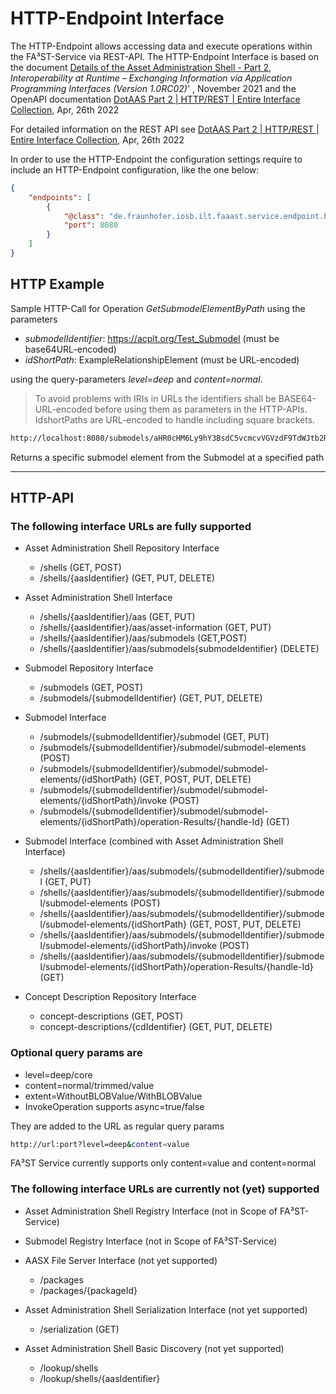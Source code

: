 # HTTP-Endpoint Interface

The HTTP-Endpoint allows accessing data and execute operations within the FA³ST-Service via REST-API.
The HTTP-Endpoint Interface is based on the document [Details of the Asset Administration Shell - Part 2](https://www.plattform-i40.de/IP/Redaktion/EN/Downloads/Publikation/Details_of_the_Asset_Administration_Shell_Part2_V1.html), _Interoperability at Runtime –
Exchanging Information via Application
Programming Interfaces (Version 1.0RC02)_' , November 2021 and the OpenAPI documentation [DotAAS Part 2 | HTTP/REST | Entire Interface Collection](https://app.swaggerhub.com/apis/Plattform_i40/Entire-Interface-Collection/V1.0RC01), Apr, 26th 2022

For detailed information on the REST API see
[DotAAS Part 2 | HTTP/REST | Entire Interface Collection](https://app.swaggerhub.com/apis/Plattform_i40/Entire-Interface-Collection/V1.0RC01), Apr, 26th 2022

In order to use the HTTP-Endpoint the configuration settings require to include an HTTP-Endpoint configuration, like the one below:
```json
{
	"endpoints": [
		{
			"@class": "de.fraunhofer.iosb.ilt.faaast.service.endpoint.http.HttpEndpoint",
			"port": 8080
		}
	]
}
```

<!-- HTTP-EXAMPLE -->
## HTTP Example
Sample HTTP-Call for Operation _GetSubmodelElementByPath_
using the parameters
-   _submodelIdentifier_: https://acplt.org/Test_Submodel (must be base64URL-encoded)
-   _idShortPath_: ExampleRelationshipElement (must be URL-encoded)

using the query-parameters _level=deep_ and _content=normal_.

> To avoid problems with IRIs in URLs the identifiers shall be BASE64-URL-encoded before using them as parameters in the HTTP-APIs. IdshortPaths are URL-encoded to handle including square brackets.

```sh
http://localhost:8080/submodels/aHR0cHM6Ly9hY3BsdC5vcmcvVGVzdF9TdWJtb2RlbA==/submodel/submodel-elements/ExampleRelationshipElement?level=deep&content=normal
```

Returns a specific submodel element from the Submodel at a specified path
<hr>

## HTTP-API
### The following interface URLs are fully supported
-   Asset Administration Shell Repository Interface
    -   /shells (GET, POST)
    -   /shells/{aasIdentifier} (GET, PUT, DELETE)

-   Asset Administration Shell Interface
    -   /shells/{aasIdentifier}/aas (GET, PUT)
    -   /shells/{aasIdentifier}/aas/asset-information (GET, PUT)
    -   /shells/{aasIdentifier}/aas/submodels (GET,POST)
    -   /shells/{aasIdentifier}/aas/submodels{submodeIdentifier} (DELETE)

-   Submodel Repository Interface
    -   /submodels (GET, POST)
    -   /submodels/{submodelIdentifier} (GET, PUT, DELETE)

-   Submodel Interface
    -   /submodels/{submodelIdentifier}/submodel (GET, PUT)
    -   /submodels/{submodelIdentifier}/submodel/submodel-elements (POST)
    -   /submodels/{submodelIdentifier}/submodel/submodel-elements/{idShortPath} (GET, POST, PUT, DELETE)
    -   /submodels/{submodelIdentifier}/submodel/submodel-elements/{idShortPath}/invoke (POST)
    -   /submodels/{submodelIdentifier}/submodel/submodel-elements/{idShortPath}/operation-Results/{handle-Id} (GET)

-   Submodel Interface (combined with Asset Administration Shell Interface)
    -   /shells/{aasIdentifier}/aas/submodels/{submodelIdentifier}/submodel (GET, PUT)
    -   /shells/{aasIdentifier}/aas/submodels/{submodelIdentifier}/submodel/submodel-elements (POST)
    -   /shells/{aasIdentifier}/aas/submodels/{submodelIdentifier}/submodel/submodel-elements/{idShortPath} (GET, POST, PUT, DELETE)
    -   /shells/{aasIdentifier}/aas/submodels/{submodelIdentifier}/submodel/submodel-elements/{idShortPath}/invoke (POST)
    -   /shells/{aasIdentifier}/aas/submodels/{submodelIdentifier}/submodel/submodel-elements/{idShortPath}/operation-Results/{handle-Id} (GET)

-   Concept Description Repository Interface
    -   concept-descriptions (GET, POST)
    -   concept-descriptions/{cdIdentifier} (GET, PUT, DELETE)

### Optional query params are
-   level=deep/core
-   content=normal/trimmed/value
-   extent=WithoutBLOBValue/WithBLOBValue
-   InvokeOperation supports async=true/false

They are added to the URL as regular query params
```sh
http://url:port?level=deep&content=value
```
FA³ST Service currently supports only content=value and content=normal


### The following interface URLs are currently not (yet) supported
-   Asset Administration Shell Registry Interface (not in Scope of FA³ST-Service)

-   Submodel Registry Interface (not in Scope of FA³ST-Service)

-   AASX File Server Interface (not yet supported)
    -   /packages
    -   /packages/{packageId}

-   Asset Administration Shell Serialization Interface (not yet supported)
    -   /serialization (GET)

-   Asset Administration Shell Basic Discovery (not yet supported)
    -   /lookup/shells
    -   /lookup/shells/{aasIdentifier}
